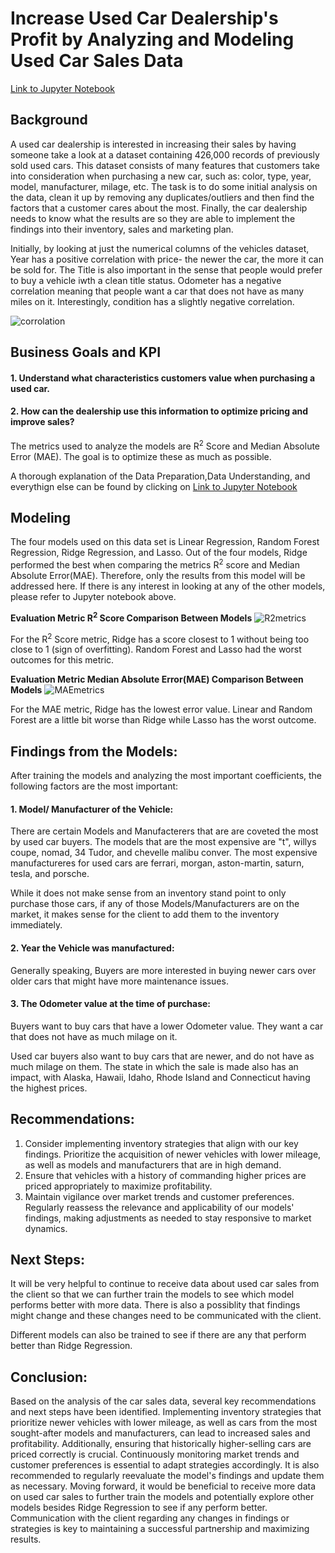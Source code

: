 # Increase Used Car Dealership's Profit by Analyzing and Modeling Used Car Sales Data 

[Link to Jupyter Notebook](https://github.com/anjana250/price_of_car/blob/main/practical_application_II_starter/Price_of_Car_final.ipynb)
## Background
A used car dealership is interested in increasing their sales by having someone take a look at a dataset containing 426,000 records of previously sold used cars. This dataset consists of many features that customers take into consideration when purchasing a new car, such as: color, type, year, model, manufacturer, milage, etc. The task is to do some initial analysis on the data, clean it up by removing any duplicates/outliers and then find the factors that a customer cares about the most. Finally, the car dealership needs to know what the results are so they are able to implement the findings into their inventory, sales and marketing plan.

Initially, by looking at just the numerical columns of the vehicles dataset, Year has a positive correlation with price- the newer the car, the more it can be sold for. The Title is also important in the sense that people would prefer to buy a vehicle iwth a clean title status. Odometer has a negative correlation meaning that people want a car that does not have as many miles on it. Interestingly, condition has a slightly negative correlation.

![corrolation](https://github.com/anjana250/price_of_car/assets/15185723/ba54d933-7920-4089-87e5-966e4cd24aae)

## Business Goals and KPI
#### 1. Understand what characteristics customers value when purchasing a used car.
#### 2. How can the dealership use this information to optimize pricing and improve sales?

The metrics used to analyze the models are R<sup>2</sup> Score and Median Absolute Error (MAE). The goal is to optimize these as much as possible.

A thorough explanation of the Data Preparation,Data Understanding, and everythign else can be found by clicking on [Link to Jupyter Notebook](https://github.com/anjana250/price_of_car/blob/main/practical_application_II_starter/Price_of_Car_final.ipynb)

## Modeling
The four models used on this data set is Linear Regression, Random Forest Regression, Ridge Regression, and Lasso. Out of the four models, Ridge performed the best when comparing the metrics R<sup>2</sup> score and Median Absolute Error(MAE). Therefore, only the results from this model will be addressed here. If there is any interest in looking at any of the other models, please refer to Jupyter notebook above.


**Evaluation Metric R<sup>2</sup> Score Comparison Between Models**
![R2metrics](https://github.com/anjana250/price_of_car/assets/15185723/32139aec-76bd-4922-a53c-1e42a3f3f006)

For the R<sup>2</sup> Score metric, Ridge has a score closest to 1 without being too close to 1 (sign of overfitting). Random Forest and Lasso had the worst outcomes for this metric.

**Evaluation Metric Median Absolute Error(MAE) Comparison Between Models**
![MAEmetrics](https://github.com/anjana250/price_of_car/assets/15185723/b58eb7fc-b548-4aa5-8932-abfbbc177a7c)

For the MAE metric, Ridge has the lowest error value. Linear and Random Forest are a little bit worse than Ridge while Lasso has the worst outcome.

## Findings from the Models:
After training the models and analyzing the most important coefficients, the following factors are the most important:
#### 1. Model/ Manufacturer of the Vehicle:
There are certain Models and Manufacterers that are are coveted the most by used car buyers. The models that are the most expensive are "t", willys coupe, nomad, 34 Tudor, and chevelle malibu conver. The most expensive manufactureres for used cars are ferrari, morgan, aston-martin, saturn, tesla, and porsche.

While it does not make sense from an inventory stand point to only purchase those cars, if any of those Models/Manufacturers are on the market, it makes sense for the client to add them to the inventory immediately.

#### 2. Year the Vehicle was manufactured:
Generally speaking, Buyers are more interested in buying newer cars over older cars that might have more maintenance issues.

#### 3. The Odometer value at the time of purchase: 
Buyers want to buy cars that have a lower Odometer value. They want a car that does not have as much milage on it. 

Used car buyers also want to buy cars that are newer, and do not have as much milage on them. The state in which the sale is made also has an impact, with Alaska, Hawaii, Idaho, Rhode Island and Connecticut having the highest prices.


## Recommendations:
1. Consider implementing inventory strategies that align with our key findings. Prioritize the acquisition of newer vehicles with lower mileage, as well as models and manufacturers that are in high demand.
2. Ensure that vehicles with a history of commanding higher prices are priced appropriately to maximize profitability.
3. Maintain vigilance over market trends and customer preferences. Regularly reassess the relevance and applicability of our models' findings, making adjustments as needed to stay responsive to market dynamics.

## Next Steps:
It will be very helpful to continue to receive data about used car sales from the client so that we can further train the models to see which model performs better with more data. There is also a possiblity that findings might change and these changes need to be communicated with the client.

Different models can also be trained to see if there are any that perform better than Ridge Regression.

## Conclusion:
Based on the analysis of the car sales data, several key recommendations and next steps have been identified. Implementing inventory strategies that prioritize newer vehicles with lower mileage, as well as cars from the most sought-after models and manufacturers, can lead to increased sales and profitability. Additionally, ensuring that historically higher-selling cars are priced correctly is crucial.
Continuously monitoring market trends and customer preferences is essential to adapt strategies accordingly. It is also recommended to regularly reevaluate the model's findings and update them as necessary.
Moving forward, it would be beneficial to receive more data on used car sales to further train the models and potentially explore other models besides Ridge Regression to see if any perform better. Communication with the client regarding any changes in findings or strategies is key to maintaining a successful partnership and maximizing results.
